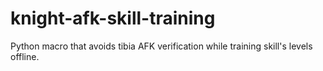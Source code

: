 # knight-afk-skill-training
Python macro that avoids tibia AFK verification while training skill's levels offline.
